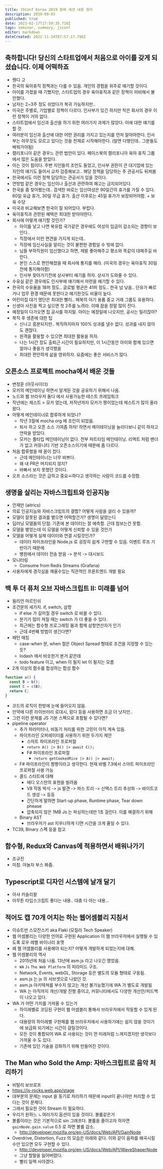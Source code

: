 ```yaml
---
title: JSConf Korea 2019 참여 세션 내용 정리
description: 2019-09-03
published: true
date: 2023-02-17T17:59:35.716Z
tags: seminar, summary, jsconf
editor: markdown
dateCreated: 2022-11-24T07:57:17.796Z
---
```



## 축하합니다! 당신의 스타트업에서 처음으로 아이를 갖게 되셨습니다. 이제 어떡하죠

- 웬디 고
- 한국의 육아휴직 정책과는 다를 수 있음. 개인의 경험을 위주로 얘기할 것이다.
- 아이를 가졌을 때 기뻤지만, 스타트업의 경우 육아휴직과 같은 정책이 미비해서 불안했다.
- 남자는 2~3주 정도 쉬었다가 복귀 가능하지만..
- 미국은 주별로, 기업별로 정책이 다르다. 인사부가 있긴 하지만 작은 회사의 경우 이런 정책이 거의 없다.
- 스타트업에서 임신과 출산을 하기 위한 여러가지 과제가 많았다. 이에 대한 얘기를 할 것
- 여러분이 임신과 출산에 대한 어떤 권리를 가지고 있는지를 먼저 알아야한다. 인사부는 아무것도 모르고 있다는 것을 전제로 시작해야한다. (알면 다행인데.. 그분들도 배워가야됨)
- 캘리포니아 같은 경우느 관련 법안이 있다. 페이스북의 캘리포니아 육아 휴직 그룹에서 많은 도움을 받았다.
- 아는 것이 힘이다. 주변 지인들의 조언도 들었고, 인사부 권한이 큰 대기업에 있는 지인의 얘기도 들어서 교차 검증해보고.. 해당 정책을 담당하는 주 관공서도 뒤져봄
- 한국에서도 이런 정책 담당하는 관공서가 있을 것이다.
- 연방법 같은 경우는 임신이나 출산과 관련하여 해고는 금지되어있다.
- 한국을 좀 찾아봤는데.. 검색한 바로는 임신여성은 90일간의 휴가를 가질 수 있다. 60일 유급 휴가, 30일 무급 휴가. 출산 이후로는 45일 휴가가 보장되어야함. + 보육 수당
- 미국과 비교해보면 한국이 잘 되어있다. 부럽다.
- 육아휴직과 관련된 혜택은 최대한 받아야한다.
- 회사에 어떻게 얘기할 것인가?
  - 아이를 낳고 나면 북유럽 국가같은 경우에도 여성의 임금이 감소되는 경향이 보인다..
  - 직장에서 이런 편견을 가지게 되는데..
  - 직장에 임신사실을 알리는 것이 불편한 경험일 수 밖에 없다.
  - 님들 부하직원이 임신했다고 하면, 제발 좋아해주고  평소와 똑같이 대해주길 바란다.
  - 본인 스스로 편안해졌을 때 회사에 통지를 해라. (미국의 경우는 육아휴직 30일 전에 통지해야함)
  - 인사부 찾아가기전에 상사부터 얘기를 하자. 상사가 도와줄 수 있다.
- 수유실 같은 경우에도 인사부에 얘기해서 마련을 얘기할 수 있다.
- 한국의 수유율을 18퍼 정도.. 글로벌 평균은 41퍼 정도.. 한국 넘 낮음.. 단유가 빠르거나 업무 환경 때문에 못한다고 얘기한것도 비율이 높다.
- 어린이집 대기 명단은 최대한 빨리.. 페북의 아기 용품 중고 거래 그룹도 유용하다.
- 신생아 사진을 찍고 싶으면 첫 2주를 노려라. 이때 잠을 정말 많이 잔다.
- 예정일이 다가오면 집 공사를 하지말. 아이는 예정일에 나오지만, 공사는 밀리잖아?
- 복직 후 생존에 대한 팁
  - 신나고 흥분되지만.. 복직하지마자 100% 성과를 낼수 없다. 성과를 내지 않아도 괜찮다.
  - 원격을 활용할 수 있으면 최대한 활용을 하자.
  - 나는 1시간 정도 출퇴근 시간이 필요하지만, 이 1시간동안 아이와 함께 있으면 얼마나 좋을가 생각했을
  - 최대한 편안하게 삶을 영위하자. 요즘에는 좋은 서비스가 많다.

## 오픈소스 프로젝트 mocha에서 배운 것들

- 변정훈 (아웃사이더)
- 모카의 메인테이닝 하면서 알게된 것을 공유하기 위해서 나옴.
- 노드와 웹 브라우저 둘다 에서 사용가능한 테스트 프레임워크
- 작년에는 제스트 > 모카 였는데, 저작년까지 모카가 짱이었는데 제스트가 많이 올라왔다.
- 어떻게 메인테이너로 합류하게 되었나?
  - 작년 3월에 mocha org 에 조인이 되었음.
  - 퇴사 하고 오픈 소스 기여좀 하자! 하면서 메이테이닝을 늘리다보니 같이 하자고 연락을 받았다.
  - 모카는 풀타입 메인테이닝이 없다. 전부 파트타임 메인테이닝. 리액트 처럼 벤더가 없고 커뮤니티 기반 오픈소스이기에 때문에 좀 다르다.
- 처음 합류했을 때 꿈이 컸다.
  - 근데 메인테이너는 너무 바쁘다.
  - 왜 내 PR은 머지되지 않지?
  - 바빠서 보지 못했던 것이다. 
- 오프 소스라는 것은 급하고 중요ㅛ하다고 생각하는 사람이 코드를 수정함.


## 생명을 살리는 자바스크립트와 인공지능

- 안재만 (aitrics)
- 의료 인공지능와 자바스크립트의 결합? 어떻게 사람을 살리 수 있을까?
- 모델이 잘못된 결과를 뱉으면 어떡할건가? 생명이 달렸는디
- 딥러닝 모델들의 단점: 기존에 본 데이터는 잘 예측함. 근데 첨보는건 못함.
- 모델을 뱉었는데 이 모델을 어떻게 신뢰할 수 있을 것인가
- 모델을 어떻게 실제 데이터와 연결 시킬것인가?
  - 데이터 파이프라인을 Node.js 로 굉장히 쉽게 구현할 수 있음. 이벤트 루프 기반이기 때문에
  - 병원에서 데이터 전송 받음 -> 분석 -> 대시보드
- 모니터링
  - Consume from Redis Streams (Grafana)  
- 사용자에게 경각심을 깨울수있는 직관적인 프론트엔드 개발 필요



## 백 투 더 퓨처 오브 자바스크립트 II: 미래를 넘어

- 윌리언 마르틴쉬
- 조건문의 세가지. if, switch, 삼항
  - if else 가 길어질 경우 switch 로 바꿀 수 있다.
  - 분기가 많이 쳐질 때는 switch 가 더 좋을 수 있다.
  - 최근에는 함수형 프로그래밍 붐과 함께 삼항연산자가 인기
  - 근데 4번째 방법이 생긴다면?
- 패턴 매칭
  - case-when 문, when 절은 Object Spread 형태로 조건을 지정할 수 있는 듯?
  - lodash 에서 비슷한거 본거 같은데
  - todo feature 이고, when 이 될지 let 이 될지는 모름
- 2개 이상의 함수를 합성하는 합성 함수
```javascript
function a() {
  const B = b();
  const C = c(B);
  return C;
}
```
- 코드의 로직이 한방에 눈에 들어오지 않음.
- 만약에 다른 라이브러리 로대시, 람다 등을 사용하면 조금 더 낫지만..
- 그런 이런 문제를 JS 기본 스펙으로 포함될 수 있다면?
- pipeline operator
  - 추가 파라미터나, 비동기 처리를 위한 고민이 아직 계속 있음.
  - 파이프라인 오퍼레이터를 사용하기 위한 두가지 제안 
    - 스마트 파이프라인 프로퍼절
     -  `return A() |> B() |> await C();`
    - F# 파이프라인 프로퍼절
      -  `return getCookedRice |> A() |> await;`
  - F# 파이프라인이 짱짱이라고 생각한다. 현재 바벨 7.3에서 스마트 파이프라인 프로퍼절 사용 가능
  - 콜드 스타트에 대해
    - 에디 오스만의 표현을 빌려옴
    - V8 작동 박식 -> js 발견 -> 파스 트리 -> 신택스 트리 추상화 -> 바이트코드 생성 -> 등등
    - 간단하게 말하면 Start-up phase, Runtime phase, Tear down phease
    - 압축되지 않은 1MB Js 는 파싱하는데만 1초 걸린다. 이를 해결하기 위해
  - Binary AST
    - 브라우저가 ast 지우너하게 디면 시간을 크게 줄일 수 있다.
- TC39, Binary 스펙 등을 참고


## 함수형, Redux와 Canvas에 적용하면서 배워나가기

- 조규진
- 미참. 야놀자 부스 봐줌.

## Typescript로 디자인 시스템에 날개 달기

- 아샤 카슬리왈
- 아무튼 타입스크립트 좋다는 내용.. 대충 다 아는 내용...

## 적어도 캡 70개 어치는 하는 웹어셈블리 지침서

- 이슈트반 스모잔스키 aka Flaki (모질라 Tech Speaker)
- 웹 어셈블리는 다양한 언어로 구현된 Application 이 웹 브라우저에서 실행될 수 있도록 로우 레벨 바이너리 포맷
- 왜 웹 어셈블리를 사용해야 되는지? 어떻게 개발하게 되었는지에 대해.
- 웹 어셈블리의 역사
  - 2015년에 처음 나옴. 13년에 asm.js 라고 나오긴 했었음.
  - `WA` `Js` `The Web Platform` 의 피라미드 구조.
  - Network, Events, webGL, Storage 등은 별도의 모듈 형태로 구동됨.
  - asm.js 는 js 의 서브셋으로 나왔던 것.
  - asm.js 아키텍쳐를 부수지 않고는 개선 불가능했기에 WA 가 별도로 개발됨
  - WA 는 아직까지 개선/개발 진행 중이고, 커뮤니티에서도 다양한 개선안/피드백이 나오고 있다.
- WA 가 어떤 가치를 가져올 수 있는가
  - 하이레벨로 코딩된 구현이 웹 어셈블리 통해서 브라우저에서 작동할 수 있게 된다.
  - 대용량의 하이레벨 구현체를 웹 브라우저에서 사용하기에는 쉽지 않을 것이기에 보급화 되기에는 시간이 걸릴것이다.
  - 모든 것이 통합되어 WA 로 사용되는 것이 먼 미래처럼 느껴지겠지만 생각보다 가까울 수 도 있다.
  - 기존에 있던 기술을 강화하기 위해 만들어진 것이다.


## The Man who Sold the Amp: 자바스크립트로 음악 처리하기

- 비탈리 보브로프
- https://js-rocks.web.app/stage
- 대부분의 문제는 input 을 동기로 처리하기 때문에 input이 끝나야만 처리할 수 있다는 것이 문제다.
- 그래서 필요한 것이 Stream 이 필요하다.
- 우리가 원하느 ㄴ여러가지 옵션이 있을 것이다. 볼륨같은거
- 볼륨이라는 것은 기본적으로 sin 그래프다. 볼륨을 줄이고자 하자면 `gainNode.gain.value` 0.5 로 하면 볼륨 감소.
  - http://developer.mozilla.org/en-US/docs/Web/API/GainNode
- Overdrive, Distortion, Fuzz 의 모습은 아래와 같다. 이와 같이 음파를 왜곡시킬수만 있으면 모두 구현할 수 있다.
  - http://developer.mozilla.org/en-US/docs/Web/API/WaveShaperNode
  - 그냥 할말을 잃어버렸다.
  - 빨리 일렉 사야겠다.